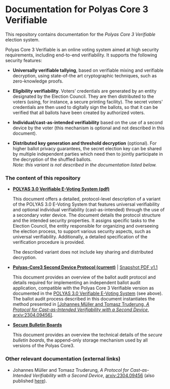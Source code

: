 # Documentation for Polyas Core 3 Verifiable

This repository contains documentation for the _Polyas Core 3
Verifiable_ election system.

Polyas Core 3 Verifiable is an online voting system aimed at high
security requirements, including end-to-end verifiability. It supports
the following security features:

* **Universally verifiable tallying**, based on verifiable mixing and
  verifiable decryption, using state-of-the art cryptographic
  techniques, such as zero-knowledge proofs.

* **Eligibility verifiability**. Voters’ credentials are generated by an
  entity designated by the Election Council. They are then distributed
  to the voters (using, for instance, a secure printing facility). The
  secret voters' credentials are then used to digitally sign the
  ballots, so that it can be verified that all ballots have been created
  by authorized voters.

* **Individual/cast-as-intended verifiability** based on the use of a
  second device by the voter (this mechanism is optional and not
  described in this document).

* **Distributed key generation and threshold decryption** (optional).
  For higher ballot privacy guarantees, the secret election key can be
  shared by multiple independent parties which need then to jointly
  participate in the decryption of the shuffled ballots.  
  *Note: this variant is not described in the documentation listed below.*

### The content of this repository

 * [**POLYAS 3.0 Verifiable E-Voting System (pdf)**](pdf/polyas3.0-verifiable.pdf)

   This document offers a detailed, protocol-level description of a
   variant of the POLYAS 3.0 E-Voting System that features universal
   verifiability and optional individual verifiability (cast-as-intended)
   through the use of a secondary voter device.
   The document details the protocol structure and the intended security
   properties. It assigns specific tasks to the Election Council, the entity
   responsible for organizing and overseeing the election process, to support
   various security aspects, such as universal verifiability. Additionally, a
   detailed specification of the verification procedure is provided.

   The described variant does not include key sharing and distributed decryption.

 * [**Polyas-Core3 Second Device Protocol (current)**](cai/second-device-spec.md)
   | [Snapshot PDF v1.1](pdf/second-device-spec.pdf)

   This document provides an overview of the ballot audit protocol and details
   required for implementing an independent ballot audit application,
   compatible with the Polyas Core 3 Verifiable version as documented in the
   [POLYAS 3.0 Verifiable E-Voting System](pdf/polyas3.0-verifiable.pdf)
   (see above).  The ballot audit process described in this document instantiates
   the method presented in [[Johannes Müller and Tomasz Truderung, _A Protocol
   for Cast-as-Intended Verifiability with a Second Device_,
   arxiv:2304.09456]](https://arxiv.org/pdf/2304.09456).

 * [**Secure Bulletin Boards**](sbb/secure-bulletin-boards.md)

   This document provides an overview the technical details of the
   _secure bulletin boards_, the append-only storage mechanism used by
   all versions of the Polyas Core3.

 ### Other relevant documentation (external links)

  * Johannes Müller and Tomasz Truderung, _A Protocol for Cast-as-Intended Verifiability with a Second Device_,
  [arxiv:2304.09456](https://arxiv.org/pdf/2304.09456)
  (also published [here](https://link.springer.com/chapter/10.1007/978-3-031-43756-4_8)).

  
